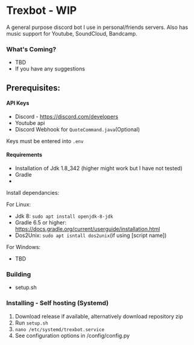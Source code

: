 # Trexbot - WIP
A general purpose discord bot I use in personal/friends servers.
Also has music support for Youtube, SoundCloud, Bandcamp.


<h3>What's Coming?</h1>

- TBD
- If you have any suggestions

## Prerequisites:

#### API Keys
* Discord - https://discord.com/developers
* Youtube api
* Discord Webhook for ```QuoteCommand.java```(Optional) 

Keys must be entered into ```.env```

#### Requirements

* Installation of Jdk 1.8_342 (higher might work but I have not tested)
* Gradle 
* 

Install dependancies:

For Linux:
* Jdk 8: `sudo apt install openjdk-8-jdk`
* Gradle 6.5 or higher: https://docs.gradle.org/current/userguide/installation.html
* Dos2Unix: `sudo apt isntall dos2unix`(if using [script name])

For Windows:
* TBD

### Building
- setup.sh

### Installing - Self hosting (Systemd)

1. Download release if available, alternatively download repository zip
2. Run `setup.sh`
3. `nano /etc/systemd/trexbot.service`
4. See configuration options in /config/config.py
